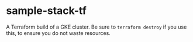 # sample-stack-tf

A Terraform build of a GKE cluster. Be sure to `terraform destroy` if you use this, to ensure you do not waste resources.

